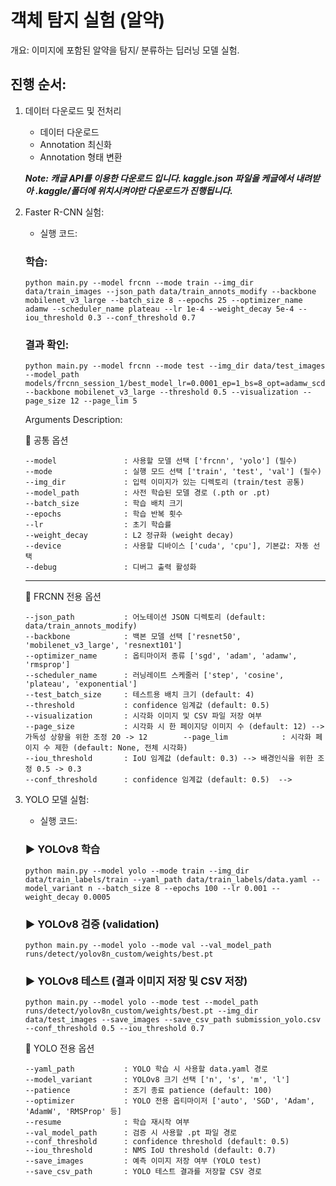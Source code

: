 # 객체 탐지 실험 (알약)
 개요: 이미지에 포함된 알약을 탐지/ 분류하는 딥러닝 모델 실험.

 ## 진행 순서:

 1. 데이터 다운로드 및 전처리
    - 데이터 다운로드
    - Annotation 최신화
    - Annotation 형태 변환

    ***Note: 캐글 API를 이용한 다운로드 입니다. kaggle.json 파일을 케글에서 내려받아 .kaggle/폴더에 위치시켜야만 다운로드가 진행됩니다.***

 2. Faster R-CNN 실험:
    - 실행 코드:

    ### 학습:

        python main.py --model frcnn --mode train --img_dir data/train_images --json_path data/train_annots_modify --backbone mobilenet_v3_large --batch_size 8 --epochs 25 --optimizer_name adamw --scheduler_name plateau --lr 1e-4 --weight_decay 5e-4 --iou_threshold 0.3 --conf_threshold 0.7

    ### 결과 확인:

        python main.py --model frcnn --mode test --img_dir data/test_images --model_path models/frcnn_session_1/best_model_lr=0.0001_ep=1_bs=8_opt=adamw_scd=plateau_wd=0.0005.pth --backbone mobilenet_v3_large --threshold 0.5 --visualization --page_size 12 --page_lim 5

    Arguments Description:

    🔸 공통 옵션

        --model               : 사용할 모델 선택 ['frcnn', 'yolo'] (필수)
        --mode                : 실행 모드 선택 ['train', 'test', 'val'] (필수)
        --img_dir             : 입력 이미지가 있는 디렉토리 (train/test 공통)
        --model_path          : 사전 학습된 모델 경로 (.pth or .pt)
        --batch_size          : 학습 배치 크기
        --epochs              : 학습 반복 횟수
        --lr                  : 초기 학습률
        --weight_decay        : L2 정규화 (weight decay)
        --device              : 사용할 디바이스 ['cuda', 'cpu'], 기본값: 자동 선택
        --debug               : 디버그 출력 활성화

    ------------------------------------------------------------------------------------
    
    🔸 FRCNN 전용 옵션
    
        --json_path           : 어노테이션 JSON 디렉토리 (default: data/train_annots_modify)
        --backbone            : 백본 모델 선택 ['resnet50', 'mobilenet_v3_large', 'resnext101']   
        --optimizer_name      : 옵티마이저 종류 ['sgd', 'adam', 'adamw', 'rmsprop']
        --scheduler_name      : 러닝레이트 스케줄러 ['step', 'cosine', 'plateau', 'exponential']    
        --test_batch_size     : 테스트용 배치 크기 (default: 4)    
        --threshold           : confidence 임계값 (default: 0.5)    
        --visualization       : 시각화 이미지 및 CSV 파일 저장 여부   
        --page_size           : 시각화 시 한 페이지당 이미지 수 (default: 12) --> 가독성 상향을 위한 조정 20 -> 12        --page_lim            : 시각화 페이지 수 제한 (default: None, 전체 시각화)
        --iou_threshold       : IoU 임계값 (default: 0.3) --> 배경인식을 위한 조정 0.5 -> 0.3   
        --conf_threshold      : confidence 임계값 (default: 0.5)  -->

 3. YOLO 모델 실험:
    - 실행 코드:
    ### ▶ YOLOv8 학습
        python main.py --model yolo --mode train --img_dir data/train_labels/train --yaml_path data/train_labels/data.yaml --model_variant n --batch_size 8 --epochs 100 --lr 0.001 --weight_decay 0.0005

    ### ▶ YOLOv8 검증 (validation)
        python main.py --model yolo --mode val --val_model_path runs/detect/yolov8n_custom/weights/best.pt

    ### ▶ YOLOv8 테스트 (결과 이미지 저장 및 CSV 저장)
        python main.py --model yolo --mode test --model_path runs/detect/yolov8n_custom/weights/best.pt --img_dir data/test_images --save_images --save_csv_path submission_yolo.csv --conf_threshold 0.5 --iou_threshold 0.7

    🔸 YOLO 전용 옵션

        --yaml_path           : YOLO 학습 시 사용할 data.yaml 경로    
        --model_variant       : YOLOv8 크기 선택 ['n', 's', 'm', 'l']    
        --patience            : 조기 종료 patience (default: 100)    
        --optimizer           : YOLO 전용 옵티마이저 ['auto', 'SGD', 'Adam', 'AdamW', 'RMSProp' 등]
        --resume              : 학습 재시작 여부    
        --val_model_path      : 검증 시 사용할 .pt 파일 경로    
        --conf_threshold      : confidence threshold (default: 0.5)    
        --iou_threshold       : NMS IoU threshold (default: 0.7)    
        --save_images         : 예측 이미지 저장 여부 (YOLO test)    
        --save_csv_path       : YOLO 테스트 결과를 저장할 CSV 경로